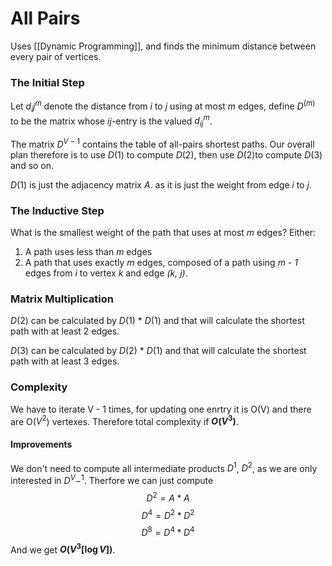 # All Pairs
Uses [[Dynamic Programming]], and finds the minimum distance between every pair of vertices.

### The Initial Step
Let $d_ij^m$ denote the distance from $i$ to $j$ using at most $m$ edges, define $D^(m)$ to be the matrix whose $ij$-entry is the valued $d_{ij}^m$.

The matrix $D^{V-1}$ contains the table of all-pairs shortest paths.
Our overall plan therefore is to use $D(1)$ to compute $D(2)$, then use $D(2)$to compute $D(3)$ and so on.

$D(1)$ is just the adjacency matrix $A$. as it is just the weight from edge $i$ to $j$.

### The Inductive Step
What is the smallest weight of the path that uses at most *m* edges? Either:
1. A path uses less than *m* edges
2. A path that uses exactly *m* edges, composed of a path using *m - 1* edges from *i* to vertex *k* and edge *(k, j)*.

### Matrix Multiplication
$D(2)$ can be calculated by $D(1)$  * $D(1)$ and that will calculate the shortest path with at least 2 edges. 

$D(3)$ can be calculated by $D(2)$ * $D(1)$ and that will calculate the shortest path with at least 3 edges.

### Complexity
We have to iterate V - 1 times, for updating one enrtry it is O(V) and there are O($V^2$) vertexes. Therefore total complexity if **$O(V^3)$**.

#### Improvements
We don't need to compute all intermediate products $D^1$, $D^2$, as we are only interested in $D^V-^1$. Therfore we can just compute
$$D^2 = A * A$$
$$D^4 = D^2 * D^2$$
$$D^8 = D^4 * D^4$$
And we get **$O(V^3[\log V])$**.